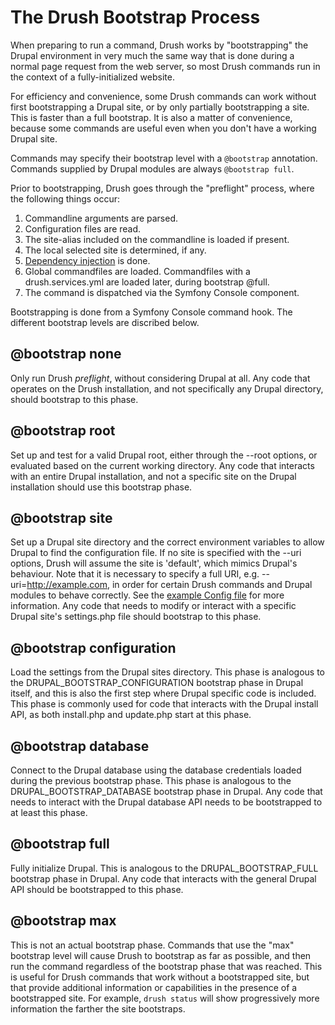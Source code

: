 The Drush Bootstrap Process
===========================
When preparing to run a command, Drush works by "bootstrapping" the Drupal environment in very much the same way that is done during a normal page request from the web server, so most Drush commands run in the context of a fully-initialized website.

For efficiency and convenience, some Drush commands can work without first bootstrapping a Drupal site, or by only partially bootstrapping a site. This is faster than a full bootstrap. It is also a matter of convenience, because some commands are useful even when you don't have a working Drupal site.

Commands may specify their bootstrap level with a `@bootstrap` annotation. Commands supplied by Drupal modules are always `@bootstrap full`.

Prior to bootstrapping, Drush goes through the "preflight" process, where the following things occur:

1. Commandline arguments are parsed.
1. Configuration files are read.
1. The site-alias included on the commandline is loaded if present.
1. The local selected site is determined, if any.
1. [Dependency injection](dependency-injection.md) is done.
1. Global commandfiles are loaded. Commandfiles with a drush.services.yml are loaded later, during bootstrap @full. 
1. The command is dispatched via the Symfony Console component.

Bootstrapping is done from a Symfony Console command hook. The different bootstrap levels are discribed below.

@bootstrap none
-----------------------
Only run Drush _preflight_, without considering Drupal at all. Any code that operates on the Drush installation, and not specifically any Drupal directory, should bootstrap to this phase.

@bootstrap root
------------------------------
Set up and test for a valid Drupal root, either through the --root options, or evaluated based on the current working directory. Any code that interacts with an entire Drupal installation, and not a specific site on the Drupal installation should use this bootstrap phase.

@bootstrap site
------------------------------
Set up a Drupal site directory and the correct environment variables to allow Drupal to find the configuration file. If no site is specified with the --uri options, Drush will assume the site is 'default', which mimics Drupal's behaviour.  Note that it is necessary to specify a full URI, e.g. --uri=http://example.com, in order for certain Drush commands and Drupal modules to behave correctly. See the [example Config file](https://github.com/drush-ops/drush/blob/master/examples/example.drush.yml) for more information. Any code that needs to modify or interact with a specific Drupal site's settings.php file should bootstrap to this phase.

@bootstrap configuration
---------------------------------------
Load the settings from the Drupal sites directory. This phase is analogous to the DRUPAL\_BOOTSTRAP\_CONFIGURATION bootstrap phase in Drupal itself, and this is also the first step where Drupal specific code is included. This phase is commonly used for code that interacts with the Drupal install API, as both install.php and update.php start at this phase.

@bootstrap database
----------------------------------
Connect to the Drupal database using the database credentials loaded during the previous bootstrap phase. This phase is analogous to the DRUPAL\_BOOTSTRAP\_DATABASE bootstrap phase in Drupal. Any code that needs to interact with the Drupal database API needs to be bootstrapped to at least this phase.

@bootstrap full
------------------------------
Fully initialize Drupal. This is analogous to the DRUPAL\_BOOTSTRAP\_FULL bootstrap phase in Drupal. Any code that interacts with the general Drupal API should be bootstrapped to this phase.

@bootstrap max
---------------------
This is not an actual bootstrap phase. Commands that use the "max" bootstrap level will cause Drush to bootstrap as far as possible, and then run the command regardless of the bootstrap phase that was reached. This is useful for Drush commands that work without a bootstrapped site, but that provide additional information or capabilities in the presence of a bootstrapped site. For example, `drush status` will show progressively more information the farther the site bootstraps.

